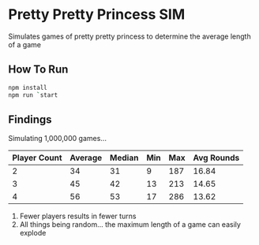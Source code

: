 # Pretty Pretty Princess SIM

Simulates games of pretty pretty princess to determine the average length of a game

## How To Run

```sh
npm install
npm run `start
```

## Findings

Simulating 1,000,000 games...

|Player Count|Average|Median|Min|Max|Avg Rounds|
|:--|:--|:--|:--|:--|:--|
|2|34|31|9|187|16.84|
|3|45|42|13|213|14.65|
|4|56|53|17|286|13.62|

1. Fewer players results in fewer turns
1. All things being random... the maximum length of a game can easily explode
